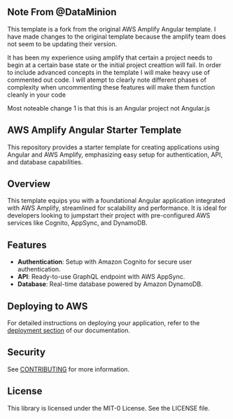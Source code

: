 ## Note From @DataMinion

This template is a fork from the original AWS Amplify Angular template. I have made changes to the original template because the amplify team does not seem to be updating their version.

It has been my experience using amplify that certain a project needs to begin at a certain base state or the initial project creattion will fail. In order to include advanced concepts in the template I will make heavy use of commented out code. I will atempt to clearly note different phases of complexity when uncommenting these features will make them function cleanly in your code

Most noteable change 1 is that this is an Angular project not Angular.js

## AWS Amplify Angular Starter Template

This repository provides a starter template for creating applications using Angular and AWS Amplify, emphasizing easy setup for authentication, API, and database capabilities.

## Overview

This template equips you with a foundational Angular application integrated with AWS Amplify, streamlined for scalability and performance. It is ideal for developers looking to jumpstart their project with pre-configured AWS services like Cognito, AppSync, and DynamoDB.

## Features

- **Authentication**: Setup with Amazon Cognito for secure user authentication.
- **API**: Ready-to-use GraphQL endpoint with AWS AppSync.
- **Database**: Real-time database powered by Amazon DynamoDB.

## Deploying to AWS

For detailed instructions on deploying your application, refer to the [deployment section](https://docs.amplify.aws/angular/start/quickstart/#deploy-a-fullstack-app-to-aws) of our documentation.

## Security

See [CONTRIBUTING](CONTRIBUTING.md#security-issue-notifications) for more information.

## License

This library is licensed under the MIT-0 License. See the LICENSE file.